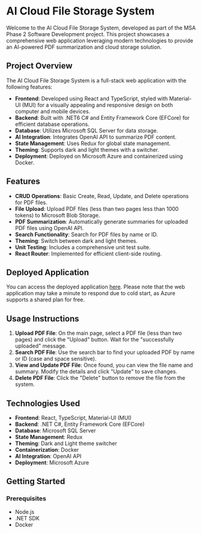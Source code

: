 # AI Cloud File Storage System

Welcome to the AI Cloud File Storage System, developed as part of the MSA Phase 2 Software Development project. This project showcases a comprehensive web application leveraging modern technologies to provide an AI-powered PDF summarization and cloud storage solution.

## Project Overview

The AI Cloud File Storage System is a full-stack web application with the following features:

- **Frontend**: Developed using React and TypeScript, styled with Material-UI (MUI) for a visually appealing and responsive design on both computer and mobile devices.
- **Backend**: Built with .NET6 C# and Entity Framework Core (EFCore) for efficient database operations.
- **Database**: Utilizes Microsoft SQL Server for data storage.
- **AI Integration**: Integrates OpenAI API to summarize PDF content.
- **State Management**: Uses Redux for global state management.
- **Theming**: Supports dark and light themes with a switcher.
- **Deployment**: Deployed on Microsoft Azure and containerized using Docker.

## Features

- **CRUD Operations**: Basic Create, Read, Update, and Delete operations for PDF files.
- **File Upload**: Upload PDF files (less than two pages less than 1000 tokens) to Microsoft Blob Storage.
- **PDF Summarization**: Automatically generate summaries for uploaded PDF files using OpenAI API.
- **Search Functionality**: Search for PDF files by name or ID.
- **Theming**: Switch between dark and light themes.
- **Unit Testing**: Includes a comprehensive unit test suite.
- **React Router**: Implemented for efficient client-side routing.

## Deployed Application

You can access the deployed application [here](https://aifilestoragesystemweb.azurewebsites.net). Please note that the web application may take a minute to respond due to cold start, as Azure supports a shared plan for free.

## Usage Instructions

1. **Upload PDF File**: On the main page, select a PDF file (less than two pages) and click the "Upload" button. Wait for the "successfully uploaded" message.
2. **Search PDF File**: Use the search bar to find your uploaded PDF by name or ID (case and space sensitive).
3. **View and Update PDF File**: Once found, you can view the file name and summary. Modify the details and click "Update" to save changes.
4. **Delete PDF File**: Click the "Delete" button to remove the file from the system.

## Technologies Used

- **Frontend**: React, TypeScript, Material-UI (MUI)
- **Backend**: .NET C#, Entity Framework Core (EFCore)
- **Database**: Microsoft SQL Server
- **State Management**: Redux
- **Theming**: Dark and Light theme switcher
- **Containerization**: Docker
- **AI Integration**: OpenAI API
- **Deployment**: Microsoft Azure

## Getting Started

### Prerequisites

- Node.js
- .NET SDK
- Docker
